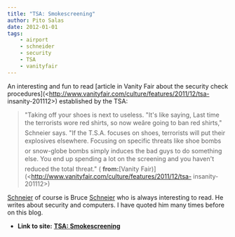 ```yaml
---
title: "TSA: Smokescreening"
author: Pito Salas
date: 2012-01-01
tags:
    - airport
    - schneider
    - security
    - TSA
    - vanityfair
---
```




An interesting and fun to read [article in Vanity Fair about the security
check procedures](<http://www.vanityfair.com/culture/features/2011/12/tsa-
insanity-201112>) established by the TSA:

> "Taking off your shoes is next to useless. "It's like saying, Last time the
> terrorists wore red shirts, so now weâre going to ban red shirts,"
> Schneier says. "If the T.S.A. focuses on shoes, terrorists will put their
> explosives elsewhere. Focusing on specific threats like shoe bombs or
> snow-globe bombs simply induces the bad guys to do something else. You end
> up spending a lot on the screening and you haven't reduced the total
> threat." ( **from:**[Vanity
> Fair)](<http://www.vanityfair.com/culture/features/2011/12/tsa-
> insanity-201112>)

[Schneier](<http://www.schneier.com/>) of course is Bruce
[Schneier](<http://www.schneier.com/>) who is always interesting to read. He
writes about security and computers. I have quoted him many times before on
this blog.


* **Link to site:** **[TSA: Smokescreening](None)**
